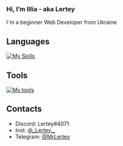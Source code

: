 ### Hi, I’m Illia - aka Lertey
I`m a beginner Web Developer from Ukraine 


## Languages<br>
[![My Skills](https://skillicons.dev/icons?i=html,css,js,php,bootstrap)](https://skillicons.dev)

## Tools<br>
[![My tools](https://skillicons.dev/icons?i=linux,vscode,cloudflare,nginx,bash,figma,git,netlify)](https://skillicons.dev)

## Contacts<br>
- Discord: Lertey#4071
- Inst: [@\_Lertey._](https://www.instagram.com/_lertey._/)
- Telegram: [@MrLertey](https://t.me/MrLertey)
